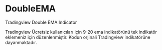 # DoubleEMA
Tradingview Double EMA Indicator

Tradingview Ücretsiz kullanıcıları için 9-20 ema indikatörünü tek indikatör eklemeniz için düzenlenmiştir. Kodun orjinali Tradingview indikatörüne dayanmaktadır.